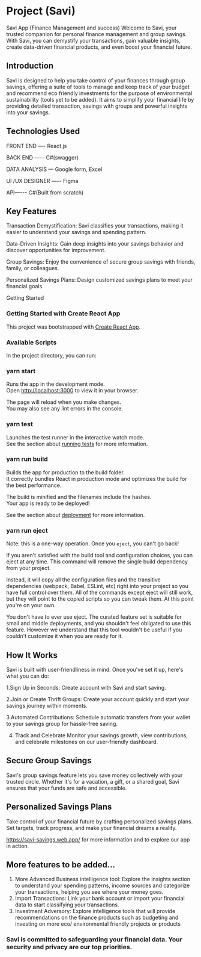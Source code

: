 
# Project (Savi)

Savi App (Finance Management and success)
Welcome to Savi, your trusted companion for personal finance management and group savings. With Savi, you can demystify your transactions, gain valuable insights, create data-driven financial products, and even boost your financial future.

## Introduction 

Savi is designed to help you take control of your finances through group savings, offering a suite of tools to manage and keep track of your budget and recommend eco friendly investments for the purpose of environmental sustainability (tools yet to be added). It aims to simplify your financial life by providing detailed transaction, savings with groups and   powerful insights into your savings.

## Technologies Used

FRONT END —- React.js

BACK END —-- C#(swagger)

DATA ANALYSIS — Google form, Excel 

UI /UX DESIGNER —-- Figma

API—--- C#(Built from scratch)


## Key Features

Transaction Demystification: Savi classifies your transactions, making it easier to understand your savings and spending pattern.

Data-Driven Insights: Gain deep insights into your savings behavior and discover opportunities for improvement.

Group Savings: Enjoy the convenience of secure group savings with friends, family, or colleagues.

Personalized Savings Plans: Design customized savings plans to meet your financial goals.

Getting Started

### Getting Started with Create React App

This project was bootstrapped with [Create React App](https://github.com/facebook/create-react-app).

### Available Scripts

In the project directory, you can run:

### yarn start

Runs the app in the development mode.\
Open [http://localhost:3000](http://localhost:3000) to view it in your browser.

The page will reload when you make changes.\
You may also see any lint errors in the console.

### yarn test

Launches the test runner in the interactive watch mode.\
See the section about [running tests](https://facebook.github.io/create-react-app/docs/running-tests) for more information.

### yarn run build

Builds the app for production to the build folder.\
It correctly bundles React in production mode and optimizes the build for the best performance.

The build is minified and the filenames include the hashes.\
Your app is ready to be deployed!

See the section about [deployment](https://facebook.github.io/create-react-app/docs/deployment) for more information.

### yarn run eject

Note: this is a one-way operation. Once you `eject`, you can't go back!

If you aren't satisfied with the build tool and configuration choices, you can eject at any time. This command will remove the single build dependency from your project.

Instead, it will copy all the configuration files and the transitive dependencies (webpack, Babel, ESLint, etc) right into your project so you have full control over them. All of the commands except eject will still work, but they will point to the copied scripts so you can tweak them. At this point you're on your own.

You don't have to ever use eject. The curated feature set is suitable for small and middle deployments, and you shouldn't feel obligated to use this feature. However we understand that this tool wouldn't be useful if you couldn't customize it when you are ready for it.

## How It Works

Savi is built with user-friendliness in mind. Once you've set it up, here's what you can do:

1.Sign Up in Seconds:
Create account with Savi and start saving.

2.Join or Create Thrift Groups:
Create your account quickly and start your savings journey within moments.

3.Automated Contributions:
Schedule automatic transfers from your wallet to your savings group for hassle-free saving.

4. Track and Celebrate
Monitor your savings growth, view contributions, and celebrate milestones on our user-friendly dashboard.

## Secure Group Savings

Savi's group savings feature lets you save money collectively with your trusted circle. Whether it's for a vacation, a gift, or a shared goal, Savi ensures that your funds are safe and accessible.

## Personalized Savings Plans

Take control of your financial future by crafting personalized savings plans. Set targets, track progress, and make your financial dreams a reality.


https://savi-savings.web.app/ for more information and to explore our app in action.

## More features to be added…
1.	More Advanced Business intelligence tool: Explore the insights section to understand your spending patterns, income sources and  categorize your transactions, helping you see where your money goes.
2.	Import Transactions: Link your bank account or import your financial data to start classifying your transactions.
3.	Investment Adversory: Explore intelligence tools that will provide recommendations on the finance products such as budgeting and investing on more eco/ environmental friendly projects or products 
 
### Savi is committed to safeguarding your financial data. Your security and privacy are our top priorities.


